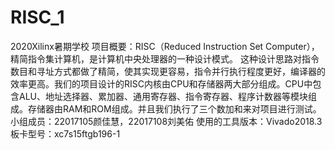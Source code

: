 # RISC_1
2020Xilinx暑期学校
项目概要：RISC（Reduced Instruction Set Computer），精简指令集计算机，是计算机中央处理器的一种设计模式。 这种设计思路对指令数目和寻址方式都做了精简，使其实现更容易，指令并行执行程度更好，编译器的效率更高。我们的项目设计的RISC内核由CPU和存储器两大部分组成。CPU中包含ALU、地址选择器、累加器、通用寄存器、指令寄存器、程序计数器等模块组成。存储器由RAM和ROM组成。并且我们执行了三个数加和来对项目进行测试。
小组成员：22017105颜佳慧，22017108刘美佑
使用的工具版本：Vivado2018.3
板卡型号：xc7s15ftgb196-1
